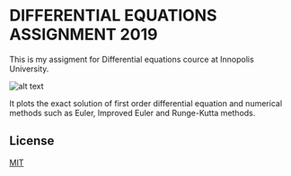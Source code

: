 # DIFFERENTIAL EQUATIONS ASSIGNMENT 2019
This is my assigment for Differential equations cource at Innopolis University.

![alt text](https://ibb.co/f4tzTsY)

It plots the exact solution of first order differential equation and numerical methods such as Euler, Improved Euler and Runge-Kutta methods.

## License
[MIT](https://choosealicense.com/licenses/mit/)
